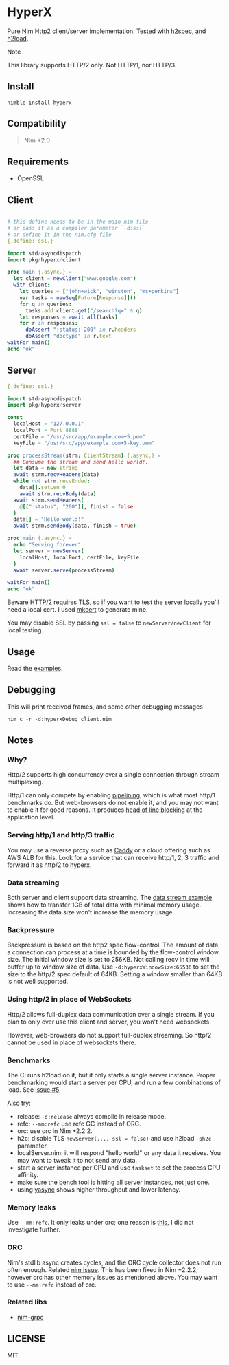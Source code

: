 # HyperX

Pure Nim Http2 client/server implementation. Tested with [h2spec](https://github.com/summerwind/h2spec), and [h2load](https://nghttp2.org/documentation/h2load-howto.html).

> [!NOTE]
> This library supports HTTP/2 only. Not HTTP/1, nor HTTP/3.

## Install

```
nimble install hyperx
```

## Compatibility

> Nim +2.0

## Requirements

- OpenSSL

## Client

```nim

# this define needs to be in the main nim file
# or pass it as a compiler parameter `-d:ssl`
# or define it in the nim.cfg file
{.define: ssl.}

import std/asyncdispatch
import pkg/hyperx/client

proc main {.async.} =
  let client = newClient("www.google.com")
  with client:
    let queries = ["john+wick", "winston", "ms+perkins"]
    var tasks = newSeq[Future[Response]]()
    for q in queries:
      tasks.add client.get("/search?q=" & q)
    let responses = await all(tasks)
    for r in responses:
      doAssert ":status: 200" in r.headers
      doAssert "doctype" in r.text
waitFor main()
echo "ok"
```

## Server

```nim
{.define: ssl.}

import std/asyncdispatch
import pkg/hyperx/server

const
  localHost = "127.0.0.1"
  localPort = Port 8888
  certFile = "/usr/src/app/example.com+5.pem"
  keyFile = "/usr/src/app/example.com+5-key.pem"

proc processStream(strm: ClientStream) {.async.} =
  ## Consume the stream and send hello world!.
  let data = new string
  await strm.recvHeaders(data)
  while not strm.recvEnded:
    data[].setLen 0
    await strm.recvBody(data)
  await strm.sendHeaders(
    @[(":status", "200")], finish = false
  )
  data[] = "Hello world!"
  await strm.sendBody(data, finish = true)

proc main {.async.} =
  echo "Serving forever"
  let server = newServer(
    localHost, localPort, certFile, keyFile
  )
  await server.serve(processStream)

waitFor main()
echo "ok"
```

Beware HTTP/2 requires TLS, so if you want to test the server locally you'll need a local cert. I used [mkcert](https://github.com/FiloSottile/mkcert) to generate mine.

You may disable SSL by passing `ssl = false` to `newServer/newClient` for local testing.

## Usage

Read the [examples](https://github.com/nitely/nim-hyperx/blob/master/examples/).

## Debugging

This will print received frames, and some other debugging messages

```
nim c -r -d:hyperxDebug client.nim
```

## Notes

### Why?

Http/2 supports high concurrency over a single connection through stream multiplexing.

Http/1 can only compete by enabling [pipelining](https://en.wikipedia.org/wiki/HTTP_pipelining), which is what most http/1 benchmarks do. But web-browsers do not enable it, and you may not want to enable it for good reasons. It produces [head of line blocking](https://en.wikipedia.org/wiki/Head-of-line_blocking) at the application level.

### Serving http/1 and http/3 traffic

You may use a reverse proxy such as [Caddy](https://github.com/caddyserver/caddy) or a cloud offering such as AWS ALB for this. Look for a service that can receive http/1, 2, 3 traffic and forward it as http/2 to hyperx.

### Data streaming

Both server and client support data streaming. The [data stream example](https://github.com/nitely/nim-hyperx/blob/master/examples/dataStream.nim) shows how to transfer 1GB of total data with minimal memory usage. Increasing the data size won't increase the memory usage.

### Backpressure

Backpressure is based on the http2 spec flow-control. The amount of data a connection can process at a time is bounded by the flow-control window size. The initial window size is set to 256KB. Not calling recv in time will buffer up to window size of data. Use `-d:hyperxWindowSize:65536` to set the size to the http/2 spec default of 64KB. Setting a window smaller than 64KB is not well supported.

### Using http/2 in place of WebSockets

Http/2 allows full-duplex data communication over a single stream. If you plan to only ever use this client and server, you won't need websockets.

However, web-browsers do not support full-duplex streaming. So http/2 cannot be used in place of websockets there.

### Benchmarks

The CI runs h2load on it, but it only starts a single server instance. Proper benchmarking would start a server per CPU, and run a few combinations of load. See [issue #5](https://github.com/nitely/nim-hyperx/issues/5#issuecomment-2480527542).

Also try:

- release: `-d:release` always compile in release mode.
- refc: `--mm:refc` use refc GC instead of ORC.
- orc: use orc in Nim +2.2.2.
- h2c: disable TLS `newServer(..., ssl = false)` and use h2load `-ph2c` parameter
- localServer.nim: it will respond "hello world" or any data it receives. You may want to tweak it to not send any data.
- start a server instance per CPU and use `taskset` to set the process CPU affinity.
- make sure the bench tool is hitting all server instances, not just one.
- using [yasync](https://github.com/yglukhov/yasync) shows higher throughput and lower latency.

### Memory leaks

Use `--mm:refc`. It only leaks under orc; one reason is [this](https://github.com/nim-lang/Nim/issues/23615), I did not investigate further.

### ORC

Nim's stdlib async creates cycles, and the ORC cycle collector does not run often enough. Related [nim issue](https://github.com/nim-lang/Nim/issues/21631). This has been fixed in Nim +2.2.2, however orc has other memory issues as mentioned above. You may want to use `--mm:refc` instead of orc.

### Related libs

- [nim-grpc](https://github.com/nitely/nim-grpc)

## LICENSE

MIT
